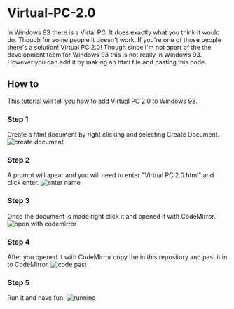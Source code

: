 # Virtual-PC-2.0
  In Windows 93 there is a Virtal PC. It does exactly what you   think it would do. Though for some people it doesn't work. If you're one of those people there's a solution! Virtual PC 2.0! Though since I'm not apart of the the development team for Windows 93 this is not really in Windows 93. However you can add it by making an html file and pasting this code.
  ## How to
  This tutorial will tell you how to add Virtual PC 2.0 to Windows 93.
  ### Step 1
  Create a html document by right clicking and selecting Create Document.
![create document](https://user-images.githubusercontent.com/29897726/30517575-165afa46-9bc9-11e7-82ce-a329fa1fa668.PNG)

### Step 2
A prompt will apear and you will need to enter "Virtual PC 2.0.html" and click enter.
![enter name](https://user-images.githubusercontent.com/29897726/30517625-7194e024-9bca-11e7-9590-65f1e958ac2a.PNG)

### Step 3
Once the document is made right click it and opened it with CodeMirror.
![open with codemirror](https://user-images.githubusercontent.com/29897726/30517652-0cc86d9a-9bcb-11e7-8066-877f8699f889.PNG)

### Step 4
After you opened it with CodeMirror copy the in this repository and past it in to CodeMirror.
![code past](https://user-images.githubusercontent.com/29897726/30517687-11735ade-9bcc-11e7-8ebd-ec0800a737d1.PNG)

### Step 5
Run it and have fun!
![running](https://user-images.githubusercontent.com/29897726/30517702-a0da6136-9bcc-11e7-87d5-864d3ffba4b2.PNG)
